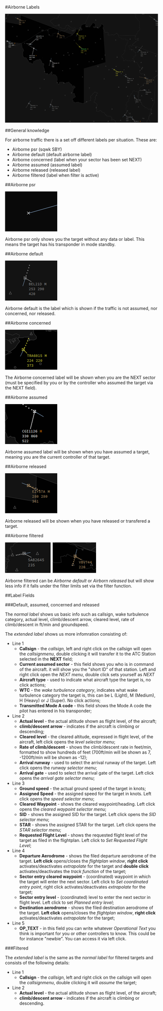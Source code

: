 #Airborne Labels

![Airborne Label Image](airborneintro.png "Airborne Label Image")

##General knowledge

For airborne traffic there is a set off different labels per situation.
These are:

* Airborne psr (sqwk SBY)
* Airborne default (default airborne label)
* Airborne concerned (label when your sector has been set NEXT)
* Airborne assumed (assumed label)
* Airborne released (released label)
* Airborne filtered (label when filter is active)


##Airborne psr

![Airborne PSR Label](airbornepsr.png "Airborne PSR Label")

Airborne psr only shows you the target without any data or label. This means the target has his transponder in mode standby.

##Airborne default

![Airborne Default Label](airbornedefault.png "Airborne Default Label")

Airborne default is the label which is shown if the traffic is not assumed, nor concerned, nor released.


##Airborne concerned

![Airborne Concerned Label](airborneconcerned.png "Airborne Concerned Label")

The Airborne concerned label will be shown when you are the NEXT sector (must be specified by you or by the controller who assumed the target via the NEXT field).

##Airborne assumed

![Airborne Assumed Label](airborneassumed.png "Airborne Assumed Label")

Airborne assumed label will be shown when you have assumed a target, meaning you are the current controller of that target.

##Airborne released

![Airborne released Label](airbornereleased.png "Airborne released Label")

Airborne released will be shown when you have released or transfered a target.

##Airborne filtered

![Airborne filtered Label](airbornefiltered.png "Airborne filtered Label")

Airborne filtered can be *Airborne default* or *Airborn released* but will show less info if it falls under the filter limits set via the filter function.

##Label Fields

###Default, assumed, concerned and released

The *normal label* shows us basic info such as callsign, wake turbulence category, actual level, climb/descent arrow, cleared level, rate of climb/descent in ft/min and groundspeed.

The *extended label* shows us more infomration consisting of:

* Line 1
    * **Callsign** - the *callsign*, left and right click on the callsign will open the _callsignmenu_, double clicking it will transfer it to the ATC Station selected in the **NEXT** field;
    * **Current assumed sector** - this field shows you who is in command of the aircraft. it will show you the "short ID" of that station. Left and right click open the *NEXT menu*, double click sets yourself as *NEXT*
    * **Aircraft type** - used to indicate what aircraft type the target is, no click actions;
    * **WTC** - the *wake turbulence category*, indicates what wake turbulence category the target is, this can be L (Light), M (Medium), H (Heavy) or J (Super). No click actions;
    * **Transmitted Mode A code** - this field shows the Mode A code the pilot has entered in his transponder;
* Line 2	
	* **Actual level** - the actual altitude shown as flight level, of the aircraft;
	* **climb/descent arrow** - indicates if the aircraft is climbing or descending;
	* **Cleared level** - the cleared altitude, expressed in flight level, of the aircraft, left click opens the *level selector menu*;
	* **Rate of climb/descent** - shows the climb/descent rate in feet/min, formatted to show hundreds of feet (700ft/min will be shown as 7, -1200ft/min will be shown as -12);
	* **Arrival runway** - used to select the arrival runway of the target. Left click opens the *runway selector menu*;
	* **Arrival gate** - used to select the arrival gate of the target. Left click opens the *arrival gate selector menu*;
* Line 3
	* **Ground speed** - the actual ground speed of the target in knots;
	* **Assigned Speed** - the assigned speed for the target in knots. Left click opens the *speed selector menu*;
	* **Cleared Waypoint** - shows the cleared waypoint/heading. Left click opens the *cleared waypoint selector menu*;
	* **SID** - shows the assigned SID for the target. Left click opens the *SID selector menu*;
	* **STAR** - shows the assigned STAR for the target. Left click opens the *STAR selector menu*;
	* **Requested Flight Level** - shows the requested flight level of the target as filed in the flightplan. Left click to *Set Requested Flight Level*;
* Line 4
	* **Departure Aerodrome** - shows the filed departure aerodrome of the target. **Left click** opens/closes the *flightplan window*, **right click** activates/deactivates *extrapolate* for the target and **double click** activates/deactivates the *track function* of the target;
	* **Sector entry cleared waypoint** - (coordinated) waypoint in which the target will enter the next sector. Left click to *Set coordinated entry point*, right click activates/deactivates *extrapolate* for the target;
	* **Sector entry level** - (coordinated) level to enter the next sector in flight level. Left click to set *Planned entry level*;
	* **Destination aerodrome** - shows the filed destination aerodrome of the target. **Left click** opens/closes the *flightplan window*, **right click** activates/deactivates *extrapolate* for the target;
* Line 5
	* **OP_TEXT** - in this field you can write whatever *Operational Text* you think is important for you or other controllers to know. This could be for instance "newbie". You can access it via left click.

###Filtered

The *extended label* is the same as the *normal label* for filtered targets and consists of the following details:

* Line 1
    * **Callsign** - the *callsign*, left and right click on the callsign will open the _callsignmenu_, double clicking it will *assume* the target;
* Line 2	
	* **Actual level** - the actual altitude shown as flight level, of the aircraft;
	* **climb/descent arrow** - indicates if the aircraft is climbing or descending.